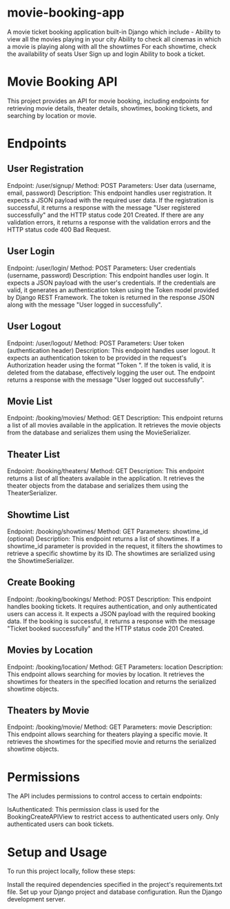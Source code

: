 # movie-booking-app
A movie ticket booking application built-in Django which include - Ability to view all the movies playing in your city Ability to check all cinemas in which a movie is playing along with all the showtimes For each showtime, check the availability of seats User Sign up and login  Ability to book a ticket.

<h1>Movie Booking API</h1>
This project provides an API for movie booking, including endpoints for retrieving movie details, theater details, showtimes, booking tickets, and searching by location or movie.

<h1>Endpoints</h1>

<h2>User Registration</h2>
Endpoint: /user/signup/
Method: POST
Parameters: User data (username, email, password)
Description: This endpoint handles user registration. It expects a JSON payload with the required user data. If the registration is successful, it returns a response with the message "User registered successfully" and the HTTP status code 201 Created. If there are any validation errors, it returns a response with the validation errors and the HTTP status code 400 Bad Request.

<h2>User Login</h2>
Endpoint: /user/login/
Method: POST
Parameters: User credentials (username, password)
Description: This endpoint handles user login. It expects a JSON payload with the user's credentials. If the credentials are valid, it generates an authentication token using the Token model provided by Django REST Framework. The token is returned in the response JSON along with the message "User logged in successfully".

<h2>User Logout</h2>
Endpoint: /user/logout/
Method: POST
Parameters: User token (authentication header)
Description: This endpoint handles user logout. It expects an authentication token to be provided in the request's Authorization header using the format "Token <token>". If the token is valid, it is deleted from the database, effectively logging the user out. The endpoint returns a response with the message "User logged out successfully".
  
<h2>Movie List</h2>
Endpoint: /booking/movies/
Method: GET
Description: This endpoint returns a list of all movies available in the application. It retrieves the movie objects from the database and serializes them using the MovieSerializer.

<h2>Theater List</h2>
Endpoint: /booking/theaters/
Method: GET
Description: This endpoint returns a list of all theaters available in the application. It retrieves the theater objects from the database and serializes them using the TheaterSerializer.

<h2>Showtime List</h2>
Endpoint: /booking/showtimes/
Method: GET
Parameters: showtime_id (optional)
Description: This endpoint returns a list of showtimes. If a showtime_id parameter is provided in the request, it filters the showtimes to retrieve a specific showtime by its ID. The showtimes are serialized using the ShowtimeSerializer.

<h2>Create Booking</h2>
Endpoint: /booking/bookings/
Method: POST
Description: This endpoint handles booking tickets. It requires authentication, and only authenticated users can access it. It expects a JSON payload with the required booking data. If the booking is successful, it returns a response with the message "Ticket booked successfully" and the HTTP status code 201 Created.

<h2>Movies by Location</h2>
Endpoint: /booking/location/
Method: GET
Parameters: location
Description: This endpoint allows searching for movies by location. It retrieves the showtimes for theaters in the specified location and returns the serialized showtime objects.

<h2>Theaters by Movie</h2>
Endpoint: /booking/movie/
Method: GET
Parameters: movie
Description: This endpoint allows searching for theaters playing a specific movie. It retrieves the showtimes for the specified movie and returns the serialized showtime objects.

<h1>Permissions</h1>
The API includes permissions to control access to certain endpoints:

IsAuthenticated: This permission class is used for the BookingCreateAPIView to restrict access to authenticated users only. Only authenticated users can book tickets.

 <h1>Setup and Usage</h1>
To run this project locally, follow these steps:

Install the required dependencies specified in the project's requirements.txt file.
Set up your Django project and database configuration.
Run the Django development server.
